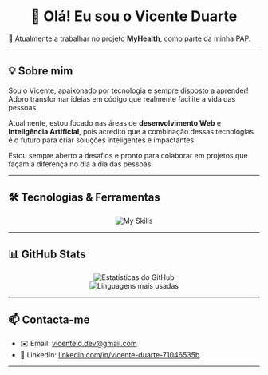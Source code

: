 <h1 align="center">👋 Olá! Eu sou o Vicente Duarte</h1>

<p>
  💊 Atualmente a trabalhar no projeto <strong>MyHealth</strong>, como parte da minha PAP.<br>
</p>

---

## 💡 Sobre mim

Sou o Vicente, apaixonado por tecnologia e sempre disposto a aprender!
Adoro transformar ideias em código que realmente facilite a vida das pessoas.

Atualmente, estou focado nas áreas de **desenvolvimento Web** e **Inteligência Artificial**, pois acredito que a combinação dessas tecnologias é o futuro para criar soluções inteligentes e impactantes.

Estou sempre aberto a desafios e pronto para colaborar em projetos que façam a diferença no dia a dia das pessoas.

---

## 🛠️ Tecnologias & Ferramentas

<div align="center">

![My Skills](https://skillicons.dev/icons?i=c,html,css,js,nodejs,python,lua,postgres,git,github,vscode,visualstudio)

</div>

---

## 📊 GitHub Stats

<div align="center">
  <img src="https://github-readme-stats.vercel.app/api?username=VIC18eu&show_icons=true&theme=github_dark&hide_border=true" alt="Estatísticas do GitHub">
  <br>
  <img src="https://github-readme-stats.vercel.app/api/top-langs/?username=VIC18eu&layout=compact&theme=github_dark&hide_border=true" alt="Linguagens mais usadas">
</div>

---

## 📫 Contacta-me

- ✉️ Email: [vicenteld.dev@gmail.com](mailto:vicenteld.dev@gmail.com)
- 💼 LinkedIn: [linkedin.com/in/vicente-duarte-71046535b](https://www.linkedin.com/in/vicente-duarte-71046535b)

---
